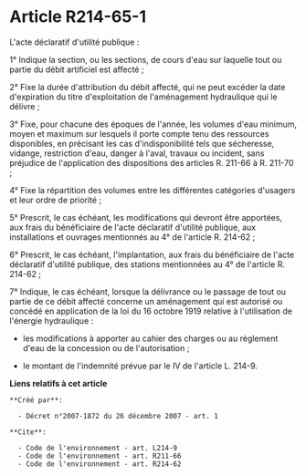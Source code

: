 # Article R214-65-1

L'acte déclaratif d'utilité publique : 

1° Indique la section, ou les sections, de cours d'eau sur laquelle tout ou partie du débit artificiel est affecté ; 

2° Fixe la durée d'attribution du débit affecté, qui ne peut excéder la date d'expiration du titre d'exploitation de
l'aménagement hydraulique qui le délivre ; 

3° Fixe, pour chacune des époques de l'année, les volumes d'eau minimum, moyen et maximum sur lesquels il porte compte tenu
des ressources disponibles, en précisant les cas d'indisponibilité tels que sécheresse, vidange, restriction d'eau, danger à
l'aval, travaux ou incident, sans préjudice de l'application des dispositions des articles R. 211-66 à R. 211-70 ; 

4° Fixe la répartition des volumes entre les différentes catégories d'usagers et leur ordre de priorité ; 

5° Prescrit, le cas échéant, les modifications qui devront être apportées, aux frais du bénéficiaire de l'acte déclaratif
d'utilité publique, aux installations et ouvrages mentionnés au 4° de l'article R. 214-62 ; 

6° Prescrit, le cas échéant, l'implantation, aux frais du bénéficiaire de l'acte déclaratif d'utilité publique, des stations
mentionnées au 4° de l'article R. 214-62 ; 

7° Indique, le cas échéant, lorsque la délivrance ou le passage de tout ou partie de ce débit affecté concerne un aménagement
qui est autorisé ou concédé en application de la loi du 16 octobre 1919 relative à l'utilisation de l'énergie hydraulique :

- les modifications à apporter au cahier des charges ou au règlement d'eau de la concession ou de l'autorisation ;

- le montant de l'indemnité prévue par le IV de l'article L. 214-9.

**Liens relatifs à cet article**

	**Créé par**:

	  - Décret n°2007-1872 du 26 décembre 2007 - art. 1

	**Cite**:

	  - Code de l'environnement - art. L214-9
	  - Code de l'environnement - art. R211-66
	  - Code de l'environnement - art. R214-62
